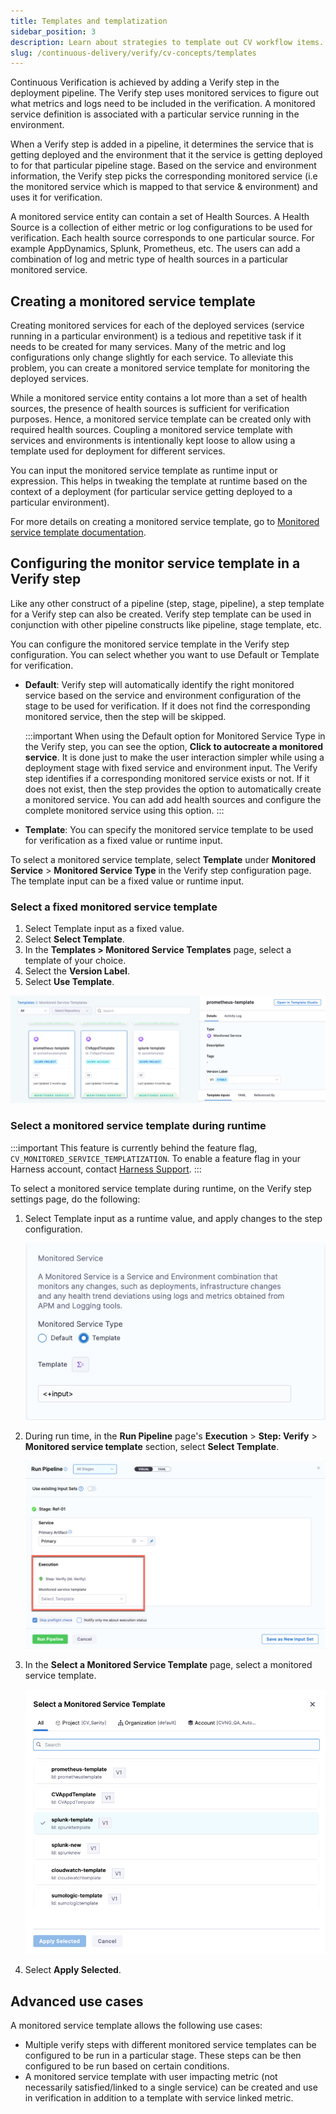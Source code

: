 ```yaml
---
title: Templates and templatization
sidebar_position: 3
description: Learn about strategies to template out CV workflow items. 
slug: /continuous-delivery/verify/cv-concepts/templates
---
```


Continuous Verification is achieved by adding a Verify step in the deployment pipeline. The Verify step uses monitored services to figure out what metrics and logs need to be included in the verification. A monitored service definition is associated with a particular service running in the environment. 

When a Verify step is added in a pipeline, it determines the service that is getting deployed and the environment that it the service is getting deployed to for that particular pipeline stage. Based on the service and environment information, the Verify step picks the corresponding monitored service (i.e the monitored service which is mapped to that service & environment) and uses it for verification.

A monitored service entity can contain a set of Health Sources. A Health Source is a collection of either metric or log configurations to be used for verification. Each health source corresponds to one particular source. For example AppDynamics, Splunk, Prometheus, etc. The users can add a combination of log and metric type of health sources in a particular monitored service.


## Creating a monitored service template

Creating monitored services for each of the deployed services (service running in a particular environment) is a tedious and repetitive task if it needs to be created for many services. Many of the metric and log configurations only change slightly for each service. To alleviate this problem, you can create a monitored service template for monitoring the deployed services.

While a monitored service entity contains a lot more than a set of health sources, the presence of health sources is sufficient for verification purposes. Hence, a monitored service template can be created only with required health sources. Coupling a monitored service template with services and environments is intentionally kept loose to allow using a template used for deployment for different services.

You can input the monitored service template as runtime input or expression. This helps in tweaking the template at runtime based on the context of a deployment (for particular service getting deployed to a particular environment). 

For more details on creating a monitored service template, go to [Monitored service template documentation](/docs/service-reliability-management/monitored-service/monitored-service-template-quickstart).

## Configuring the monitor service template in a Verify step

Like any other construct of a pipeline (step, stage, pipeline), a step template for a Verify step can also be created. Verify step template can be used in conjunction with other pipeline constructs like pipeline, stage template, etc.

You can configure the monitored service template in the Verify step configuration. You can select whether you want to use Default or Template for verification.

* **Default**: Verify step will automatically identify the right monitored service based on the service and environment configuration of the stage to be used for verification. If it does not find the corresponding monitored service, then the step will be skipped.
  
  :::important
  When using the Default option for Monitored Service Type in the Verify step, you can see the option, **Click to autocreate a monitored service**. It is done just to make the user interaction simpler while using a deployment stage with fixed service and environment input. The Verify step identifies if a corresponding monitored service exists or not. If it does not exist, then the step provides the option to automatically create a monitored service. You can add add health sources and configure the complete monitored service using this option.
  :::
  
* **Template**: You can specify the monitored service template to be used for verification as a fixed value or runtime input.

To select a monitored service template, select **Template** under **Monitored Service** > **Monitored Service Type** in the Verify step configuration page. The template input can be a fixed value or runtime input. 

### Select a fixed monitored service template 

1. Select Template input as a fixed value.
2. Select **Select Template**.
3. In the **Templates > Monitored Service Templates** page, select a template of your choice.
4. Select the **Version Label**.
5. Select **Use Template**.

![](./static/cv_templates/select-template-fixed-value.png)

### Select a monitored service template during runtime

:::important
This feature is currently behind the feature flag, `CV_MONITORED_SERVICE_TEMPLATIZATION`. To enable a feature flag in your Harness account, contact [Harness Support](mailto:support@harness.io).
:::

To select a monitored service template during runtime, on the Verify step settings page, do the following:

1. Select Template input as a runtime value, and apply changes to the step configuration.
   
   ![](./static/cv_templates/monitored-service-template-as-runtime-input.png)
2. During run time, in the **Run Pipeline** page's **Execution** > **Step: Verify** > **Monitored service template** section, select **Select Template**.
   
   ![](./static/cv_templates/monitored-service-template-1.png)
3. In the **Select a Monitored Service Template** page, select a monitored service template.
   
   ![](./static/cv_templates/select-template-runtime.png)
4. Select **Apply Selected**.


## Advanced use cases

A monitored service template allows the following use cases:

* Multiple verify steps with different monitored service templates can be configured to be run in a particular stage. These steps can be then configured to be run based on certain conditions.
* A monitored service template with user impacting metric (not necessarily satisfied/linked to a single service) can be created and use in verification in addition to a template with service linked metric.



